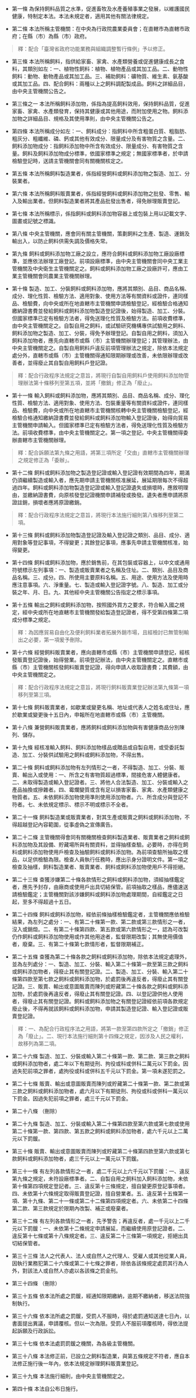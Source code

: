 * 第一條 為保持飼料品質之水準，促進畜牧及水產養殖事業之發展，以維護國民健康，特制定本法。本法未規定者，適用其他有關法律規定。

* 第二條 本法所稱主管機關：在中央為行政院農業委員會；在直轄市為直轄市政府；在縣（市）為縣（市）政府。

> 釋：配合「臺灣省政府功能業務與組織調整暫行條例」予以修正。

* 第三條 本法所稱飼料，指供給家畜、家禽、水產類營養或促進健康成長之食料，其類別如左：一、植物性飼料：植物、植物產品或其加工品。二、動物性飼料：動物、動物產品或其加工品。三、補助飼料：礦物質、維生素、氨基酸或其加工品。四、配合飼料：兩種以上之飼料調配製成品。飼料之詳細品目，由中央主管機關公告之。

* 第三條之一 本法所稱飼料添加物，係指為提高飼料效用，保持飼料品質，促進家畜、家禽、水產類發育，保持其健康或其他用途，而附加使用之物。飼料添加物之詳細品目、規格及其使用準則，由中央主管機關公告之。

* 第四條 本法所稱成分如左：一、飼料成分：指飼料中所含粗蛋白質、粗脂肪、粗灰分、粗纖維、磷、鈣或其他有效成分、限量成分及有害物質之含量。二、飼料添加物成分：指飼料添加物中所含有效成分、限量成分、有害物質之含量。飼料及飼料添加物成分標準，依國家標準之規定；無國家標準者，於申請檢驗登記時，送請主管機關會同有關機關核定之。

* 第五條 本法所稱飼料製造業者，係指經營飼料或飼料添加物之製造、加工、分裝業者。

* 第六條 本法所稱飼料販賣業者，係指經營飼料或飼料添加物之批發、零售、輸入及輸出業者。但飼料製造業者將其產品批發出售者，得免辦理販賣登記。

* 第七條 本法所稱標示，係指飼料或飼料添加物容器上或包裝上用以記載文字、圖畫或記號之標識。

* 第八條 中央主管機關，應會同有關主管機關，策劃飼料之生產、製造、運銷及輸出入，以防止飼料供需失調及價格失常。

* 第九條 飼料或飼料添加物工廠之設立，應符合飼料或飼料添加物工廠設廠標準，並應依法辦理工廠登記。前項設廠標準，由中央主管機關會同中央工業主管機關及中央衛生主管機關定之。飼料或飼料添加物工廠之設廠許可，應由工業主管機關會同農業主管機關辦理。

* 第十條 製造、加工、分裝飼料或飼料添加物，應將其類別、品目、商品名稱、成分、理化性質、檢驗方法、適用對象、使用方法等有關資料或證件，連同樣品、檢驗費，向中央或所在地直轄市主管機關申請檢驗登記，經檢驗合格通知繳納證書費並發給飼料或飼料添加物製造登記證後，始得製造、加工、分裝。但國家標準已定有檢驗方法者，得免送理化性質及檢驗方法。前項收費標準，由中央主管機關定之。自製自用之飼料，或試驗研究機構專供試驗用之飼料、飼料添加物之製造、加工、分裝，得免予辦理登記。自製自用之飼料，須加入飼料添加物者，應先向直轄市或縣（市）主管機關辦理登記；其管理辦法，由中央主管機關定之。自製自用飼料戶違反前項管理辦法之規定，除依本法規定處分外，直轄市或縣（市）主管機關得通知限期辦理或改善，未依限辦理或改善者，並得廢止其自製自用飼料戶登記證。

> 釋：配合行政程序法規定之意旨，將現行自製自用飼料戶使用飼料添加物管理辦法第十條移列至第五項，並將「撤銷」修正為「廢止」。

* 第十一條 輸入飼料或飼料添加物，應將其類別、品目、商品名稱、成分、理化性質、檢驗方法、適用對象、使用方法、包裝重量等有關資料或證件，連同樣品、檢驗費，向中央或所在地直轄市主管機關核轉中央主管機關檢驗登記，經檢驗合格通知繳納證書費並發給飼料或飼料添加物輸入登記證後，始得向貿易主管機關申請輸入。但國家標準已定有檢驗方法者，得免送理化性質及檢驗方法。前項收費標準，由中央主管機關定之。第一項之登記，中央主管機關得委辦直轄市主管機關辦理。

> 釋：配合訴願法第九條之用語，將第三項所定「交由」直轄市主管機關辦理之規定修正為「委辦」。

* 第十二條 飼料或飼料添加物之製造登記證或輸入登記證有效期間為四年，期滿仍須繼續製造或輸入者，應先期申請主管機關核准展延，展延期限每次不得超過四年。飼料或飼料添加物製造登記證或輸入登記證遺失或損壞時，應敘明理由，並繳納證書費，向原核發登記證機關申請補發或換發。遺失者應申請將原證註銷，損壞者應將原證繳銷。

> 釋：配合行政程序法規定之意旨，將現行本法施行細則第八條移列至第二項。

* 第十三條 飼料或飼料添加物製造登記證及輸入登記證之類別、品目、成分、適用對象等登記事項，不得變更；其餘登記事項，應事先申請主管機關核准，始得變更。

* 第十四條 飼料或飼料添加物，應於銷售前，在其包裝或容器上，以中文或通用符號標示左列事項：一、製造或販賣業者之名稱及住址。二、類別、品目及商品名稱。三、成分。四、所使用主要原料名稱。五、用途、使用方法及使用時應注意事項。六、淨重量。七、製造或輸入登記證字號。八、製造、加工或分裝之年、月、日。九、其他經中央主管機關公告指定之標示事項。

* 第十五條 輸出之飼料或飼料添加物，按照國外買方之要求，符合輸入國之規定，經中央或所在地直轄市主管機關發給製造登記證者，得不受第四條第二項成分標準之規定。

> 釋：為因應貿易自由化及便利飼料業者拓展外銷市場，且經檢討已無管制輸出之必要，第一項爰予刪除。

* 第十六條 經營飼料販賣業者，應向直轄市或縣（市）主管機關申請登記，經核發販賣登記證後，始得營業。前項登記辦法，由中央主管機關定之。直轄市或縣（市）主管機關核發飼料販賣登記證，得向申請人收取證書費；其費額，由中央主管機關定之。

> 釋：配合行政程序法規定之意旨，將現行飼料販賣業登記辦法第九條第一項移列至第三項。

* 第十七條 飼料販賣業者，如歇業或變更名稱、地址或代表人之姓名或住址，應於歇業或變更後十五日內，申報所在地直轄市或縣（市）主管機關。

* 第十八條 兼營飼料販賣業者，應將飼料或飼料添加物與有害健康商品分別陳列、儲存。

* 第十九條 經核准輸入飼料、飼料添加物樣品或贈品或自製自用，或受委託製造、加工、分裝供試驗用之飼料或飼料添加物，不得出售。

* 第二十條 飼料或飼料添加物有左列情形之一者，不得製造、加工、分裝、販賣、輸出入或使用：一、所含之有害物質超過標準，間接危害人體健康者。二、未取得製造或輸入登記證者。三、將他人合法製造、加工、分裝或輸入之產品抽換或摻雜者。四、霉爛變質或含有足以損害家畜、家禽、水產類健康之物質者。五、未依飼料添加物使用準則使用添加物者。六、所含成分與登記不符者。七、未依規定標示、標示不明或標示不全者。

* 第二十一條 飼料製造業或販賣業者，對其生產或販賣之飼料或飼料添加物，不得超越登記內容範圍，從事虛偽之宣傳廣告。

* 第二十二條 主管機關得會同有關機關檢查飼料製造業者、販賣業者之飼料或飼料添加物及其設備、貯藏場所與有關資料，並得抽樣查驗。必要時，亦得在飼料或飼料添加物使用戶檢查及抽驗飼料或飼料添加物。為前項查驗所抽取之樣品，以足供檢驗為限。檢查人員執行任務時，應出示身分證明文件。第一項之檢查及抽樣，飼料製造業者、販賣業者、飼料或飼料添加物使用戶不得拒絕。

* 第二十三條 查獲涉嫌第二十條各款情形之飼料或飼料添加物，須經抽樣鑑定者，應先予封存，由廠商或使用戶出具切結保管。前項抽取之樣品，應儘速送請檢驗鑑定；主管機關對該涉嫌飼料或飼料添加物處理期間，自經鑑定之日起，至多不得超過十五日。

* 第二十四條 飼料或飼料添加物，經依前條抽樣檢驗鑑定者，主管機關應依檢驗結果，為左列之處分：一、有第二十條第一款、第二款或第三款情形之一者，沒入或銷燬。二、有第二十條第四款、第五款或第六款情形之一，認為可改製仍作飼料或飼料添加物使用或作其他用途者，監督限期改製；其無使用價值者，廢棄。三、有第二十條第七款情形者，監督限期補正。

* 第二十五條 查獲為第二十條各款之飼料或飼料添加物，除依本法規定處理外，並為左列處分：一、製造、加工、分裝、輸入第二十條第一款至第三款之飼料或飼料添加物者，得廢止其有關登記證。二、製造、加工、分裝、輸入第二十條第四款至第七款之飼料或飼料添加物，於處罰後再違反者，得廢止其有關登記證。三、販賣、輸出或意圖販賣而陳列或貯藏第二十條各款之飼料或飼料添加物，於處罰後再違反者，得廢止其有關登記證。四、以登記證供他人使用者，得廢止其有關登記證。飼料或飼料添加物之有關登記證經依前項各款規定廢止後，不得再就該飼料或飼料添加物，申請其製造登記證、輸入登記證或販賣登記證。

> 釋：一、為配合行政程序法之用語，將第一款至第四款所定之「撤銷」修正為「廢止」。二、現行本法施行細則第十四條之規定，因涉及人民之權利，故移列為第二項。

* 第二十六條 製造、加工、分裝或輸入第二十條第一款、第二款、第三款之飼料或飼料添加物者，處二年以下有期徒刑、拘役或科或併科二萬元以下罰金。因過失犯前項之罪者，處拘役或科或併科五千元以下罰金。第一項未遂犯罰之。

* 第二十七條 販賣、輸出或意圖販賣而陳列或貯藏第二十條第一款、第二款或第三款之飼料或飼料添加物者，處六月以下有期徒刑、拘役或科或併科一萬元以下罰金。因過失犯前項之罪者，處三千元以下罰金。

* 第二十八條 （刪除）

* 第二十九條 製造、加工、分裝或輸入第二十條第四款至第六款或第七款或使用第二十條第一款、第四款、第五款之飼料或飼料添加物者，處六千元以上二萬元以下罰鍰。

* 第三十條 販賣、輸出或意圖販賣而陳列或貯藏第二十條第四款至第六款或第七款飼料或飼料添加物者，處三千元以上一萬元以下罰鍰。

* 第三十一條 有左列各款情形之一者，處二千元以上六千元以下罰鍰：一、違反第九條之規定，未符設廠標準者。二、自製自用之飼料加入飼料添加物，未依第十條第四項規定登記者。三、違反第十三條規定，擅自變更原登記事項者。四、未依第十六條規定取得販賣登記證，擅自營業者。五、違反第十五條第一項、第十九條、第二十一條或第二十二條第四項規定者。六、未依第二十四條第二款、第三款規定於限期內改製、補正或廢棄者。

* 第三十二條 有左列各款情形之一者，先予警告；再違反者，處一千元以上二千元以下罰鍰：一、未依第十二條規定申請展延，而繼續使用原登記證者。二、違反第十七條或第十八條規定者。三、違反第二十三條第一項規定，拒絕出具切結保管者。

* 第三十三條 法人之代表人、法人或自然人之代理人、受雇人或其他從業人員，因執行業務犯第二十六條或第二十七條之罪者，除依各該條規定處罰其行為人外，對該法人或自然人亦處以各該條之罰金刑。

* 第三十四條 （刪除）

* 第三十五條 依本法所處之罰鍰，經通知限期繳納，逾期不繳納者，移送法院強制執行。

* 第三十六條 依本法所處之罰鍰，受罰人不服時，得於處罰通知送達七日內，以書面提出異議，申請覆核。但以一次為限。受罰人不服前項覆核時，得依法提起訴願及行政訴訟。

* 第三十七條 依本法處罰罰鍰之機關，為各級主管機關。

* 第三十八條 本法修正前，已設立之飼料製造業，與第五條規定不符者，應自本法修正施行後一年內，依本法規定辦理飼料販賣業登記。

* 第三十九條 本法施行細則，由中央主管機關定之。

* 第四十條 本法自公布日施行。

